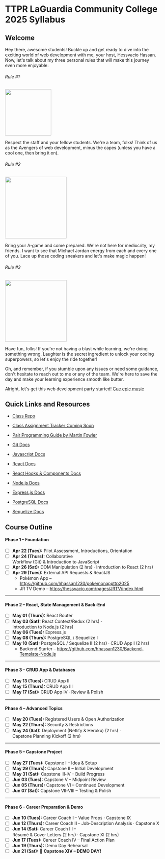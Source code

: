 # TTPR LaGuardia Community College 2025 Syllabus

## Welcome

Hey there, awesome students! Buckle up and get ready to dive into the exciting world of web development with me, your host, Hessvacio Hassan. Now, let's talk about my three personal rules that will make this journey even more enjoyable:

###### Rule #1

<img src='https://media0.giphy.com/media/l5s71uAp3CzKwxwkoZ/giphy.gif?cid=ecf05e47yla1j0wkaqp14xeo8vear7mpb62dc8c9ojik4swv&ep=v1_gifs_search&rid=giphy.gif&ct=g' width='150'>

Respect the staff and your fellow students. We're a team, folks! Think of us as the Avengers of web development, minus the capes (unless you have a cool one, then bring it on).

###### Rule #2

<img src='https://media0.giphy.com/media/3o6ozpypYSQg6nJ5rq/giphy.gif?cid=ecf05e47qvth2e5m8qkwclafia4sy9uiszgx7myu13mdd71r&ep=v1_gifs_search&rid=giphy.gif&ct=g' width='200'>

Bring your A-game and come prepared. We're not here for mediocrity, my friends. I want to see that Michael Jordan energy from each and every one of you. Lace up those coding sneakers and let's make magic happen!

###### Rule #3

<img src='https://media0.giphy.com/media/s2qXK8wAvkHTO/giphy.gif?cid=ecf05e47138ykz5yaplfziaqsfcz9ybsfne8jlprnow1n6jx&ep=v1_gifs_search&rid=giphy.gif&ct=g' width='200'>

Have fun, folks! If you're not having a blast while learning, we're doing something wrong. Laughter is the secret ingredient to unlock your coding superpowers, so let's enjoy the ride together!

Oh, and remember, if you stumble upon any issues or need some guidance, don't hesitate to reach out to me or any of the team. We're here to save the day and make your learning experience smooth like butter.

Alright, let's get this web development party started! [Cue epic music](https://www.youtube.com/watch?v=dQw4w9WgXcQ&ab_channel=RickAstley)

## Quick Links and Resources

- [Class Repo](https://github.com/hhassan1230/ttpr-lagcc-spring-2025)

- [Class Assignment Tracker Coming Soon](https://hessvacio.com/pages/classtracker.html)

- [Pair Programming Guide by Martin Fowler](https://martinfowler.com/articles/on-pair-programming.html)

- [Git Docs](https://git-scm.com/doc)

- [Javascript Docs](https://developer.mozilla.org/en-US/docs/Web/JavaScript)

- [React Docs](https://react.dev/learn)
- [React Hooks & Components Docs](https://react.dev/reference/react)

- [Node.js Docs](https://nodejs.org/en/docs)
- [Express.js Docs](https://expressjs.com/en/4x/api.html)

- [PostgreSQL Docs](https://www.postgresql.org/docs/15/index.html)
- [Sequelize Docs](https://sequelize.org/docs/v6/)

## Course Outline

#### Phase 1 – Foundation

- [ ] **Apr 22 (Tues):** Pilot Assessment, Introductions, Orientation
- [ ] **Apr 24 (Thurs):** Collaborative Workflow (Git) & Introduction to JavaScript
- [ ] **Apr 26 (Sat):** DOM Manipulation (2 hrs) · Introduction to React (2 hrs)
- [ ] **Apr 29 (Tues):** External API Requests & ReactJS
  - Pokémon App – <https://github.com/hhassan1230/pokemonappttp2025>
  - JR TV Demo – <https://hessvacio.com/pages/JRTV/index.html>

---

#### Phase 2 – React, State Management & Back‑End

- [ ] **May 01 (Thurs):** React Router
- [ ] **May 03 (Sat):** React Context/Redux (2 hrs) · Introduction to Node.js (2 hrs)
- [ ] **May 06 (Tues):** Express.js
- [ ] **May 08 (Thurs):** PostgreSQL / Sequelize I
- [ ] **May 10 (Sat):** PostgreSQL / Sequelize II (2 hrs) · CRUD App I (2 hrs)
  - Backend Starter – <https://github.com/hhassan1230/Backend-Template-Node.js>

---

#### Phase 3 – CRUD App & Databases

- [ ] **May 13 (Tues):** CRUD App II
- [ ] **May 15 (Thurs):** CRUD App III
- [ ] **May 17 (Sat):** CRUD App IV · Review & Polish

---

#### Phase 4 – Advanced Topics

- [ ] **May 20 (Tues):** Registered Users & Open Authorization
- [ ] **May 22 (Thurs):** Security & Restrictions
- [ ] **May 24 (Sat):** Deployment (Netlify & Heroku) (2 hrs) · Capstone Planning Kickoff (2 hrs)

---

#### Phase 5 – Capstone Project

- [ ] **May 27 (Tues):** Capstone I – Idea & Setup
- [ ] **May 29 (Thurs):** Capstone II – Initial Development
- [ ] **May 31 (Sat):** Capstone III‑IV – Build Progress
- [ ] **Jun 03 (Tues):** Capstone V – Midpoint Review
- [ ] **Jun 05 (Thurs):** Capstone VI – Continued Development
- [ ] **Jun 07 (Sat):** Capstone VII‑VIII – Testing & Polish

---

#### Phase 6 – Career Preparation & Demo

- [ ] **Jun 10 (Tues):** Career Coach I – Value Props · Capstone IX
- [ ] **Jun 12 (Thurs):** Career Coach II – Job‑Description Analysis · Capstone X
- [ ] **Jun 14 (Sat):** Career Coach III – Résumé & Cover Letters (2 hrs) · Capstone XI (2 hrs)
- [ ] **Jun 17 (Tues):** Career Coach IV – Final Action Plan
- [ ] **Jun 19 (Thurs):** Demo Day Rehearsal
- [ ] **Jun 21 (Sat):** 🚀 **Capstone XIV – DEMO DAY!**
